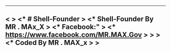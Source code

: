 -----------------------------------------------------------
<                                                         >
<* # Shell-Founder                                        >
<* Shell-Founder By MR . MAx_X                            >
<* Facebook:"                                             >
<* https://www.facebook.com/MR.MAX.Gov                    >
                                                          >
                                                          >
<* Coded By MR . MAX_x                                    >
                                                          >
-----------------------------------------------------------
